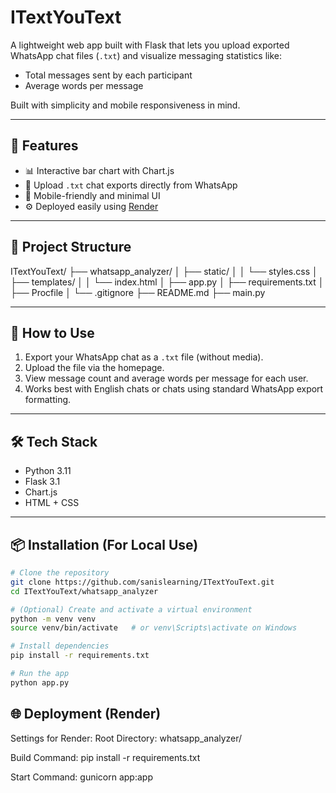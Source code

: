 # ITextYouText

A lightweight web app built with Flask that lets you upload exported WhatsApp chat files (`.txt`) and visualize messaging statistics like:

- Total messages sent by each participant
- Average words per message

Built with simplicity and mobile responsiveness in mind.

---

## 🚀 Features

- 📊 Interactive bar chart with Chart.js
- 📁 Upload `.txt` chat exports directly from WhatsApp
- 📱 Mobile-friendly and minimal UI
- ⚙️ Deployed easily using [Render](https://render.com/)

---

## 📂 Project Structure
ITextYouText/
├── whatsapp_analyzer/
│ ├── static/
│ │ └── styles.css
│ ├── templates/
│ │ └── index.html
│ ├── app.py
│ ├── requirements.txt
│ ├── Procfile
│ └── .gitignore
├── README.md
├── main.py


---

## 📄 How to Use

1. Export your WhatsApp chat as a `.txt` file (without media).
2. Upload the file via the homepage.
3. View message count and average words per message for each user.
4. Works best with English chats or chats using standard WhatsApp export formatting.

---

## 🛠️ Tech Stack

- Python 3.11
- Flask 3.1
- Chart.js
- HTML + CSS

---

## 📦 Installation (For Local Use)

```bash
# Clone the repository
git clone https://github.com/sanislearning/ITextYouText.git
cd ITextYouText/whatsapp_analyzer

# (Optional) Create and activate a virtual environment
python -m venv venv
source venv/bin/activate   # or venv\Scripts\activate on Windows

# Install dependencies
pip install -r requirements.txt

# Run the app
python app.py
```

## 🌐 Deployment (Render)
Settings for Render:
Root Directory: whatsapp_analyzer/

Build Command: pip install -r requirements.txt

Start Command: gunicorn app:app
